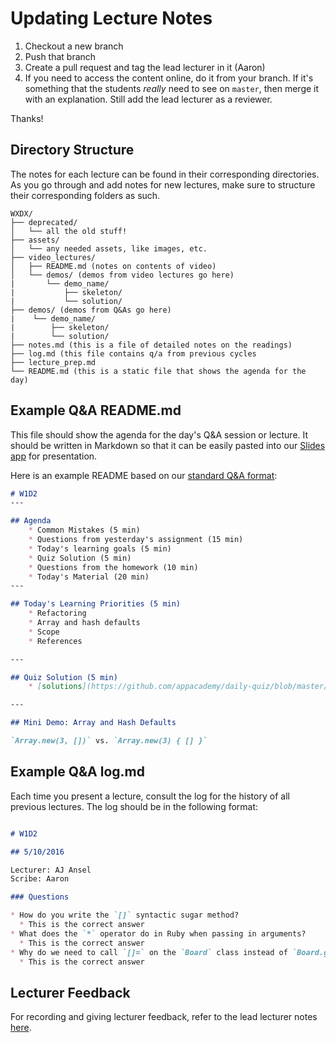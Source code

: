 # Updating Lecture Notes


1. Checkout a new branch
2. Push that branch
3. Create a pull request and tag the lead lecturer in it (Aaron)
4. If you need to access the content online, do it from your branch. If
  it's something that the students _really_ need to see on `master`,
  then merge it with an explanation. Still add the lead lecturer as a
  reviewer.

Thanks!

## Directory Structure

The notes for each lecture can be found in their corresponding
directories. As you go through and add notes for new lectures, make
sure to structure their corresponding folders as such.

```
WXDX/
├── deprecated/
│   └── all the old stuff!
├── assets/
│   └── any needed assets, like images, etc.
├── video_lectures/
│   ├── README.md (notes on contents of video)
│   └── demos/ (demos from video lectures go here)
|       └── demo_name/
|           ├── skeleton/
|           └── solution/
├── demos/ (demos from Q&As go here)
|    └── demo_name/
|        ├── skeleton/
|        └── solution/
├── notes.md (this is a file of detailed notes on the readings)  
├── log.md (this file contains q/a from previous cycles
├── lecture_prep.md
└── README.md (this is a static file that shows the agenda for the day)
```

## Example Q&A README.md

This file should show the agenda for the day's Q&A session or lecture.
It should be written in Markdown so that it can be easily pasted into
our [Slides app][slides-app] for presentation.

Here is an example README based on our [standard Q&A format][standard-qa-format]:

```markdown
# W1D2
---

## Agenda
    * Common Mistakes (5 min)
    * Questions from yesterday's assignment (15 min)
    * Today's learning goals (5 min)
    * Quiz Solution (5 min)
    * Questions from the homework (10 min)
    * Today's Material (20 min)
---

## Today's Learning Priorities (5 min)
    * Refactoring
    * Array and hash defaults
    * Scope
    * References

---

## Quiz Solution (5 min)
    * [solutions](https://github.com/appacademy/daily-quiz/blob/master/ruby/w1d2.md)

---

## Mini Demo: Array and Hash Defaults

`Array.new(3, [])` vs. `Array.new(3) { [] }`

```


[slides-app]: https://s-pangburn.github.io/slides/
[standard-qa-format]: https://github.com/appacademy/sf-lecture-notes/tree/master/ruby/w1d4

## Example Q&A log.md

Each time you present a lecture, consult the log for the history of all
previous lectures. The log should be in the following format:

```markdown

# W1D2

## 5/10/2016

Lecturer: AJ Ansel
Scribe: Aaron

### Questions

* How do you write the `[]` syntactic sugar method?
  * This is the correct answer
* What does the `*` operator do in Ruby when passing in arguments?
  * This is the correct answer
* Why do we need to call `[]=` on the `Board` class instead of `Board.grid`?
  * This is the correct answer

```

## Lecturer Feedback

For recording and giving lecturer feedback, refer to the lead lecturer
notes [here][lead].

[lead]: https://github.com/appacademy/instructors/blob/master/lecturing/lead_lecturer_notes.md

